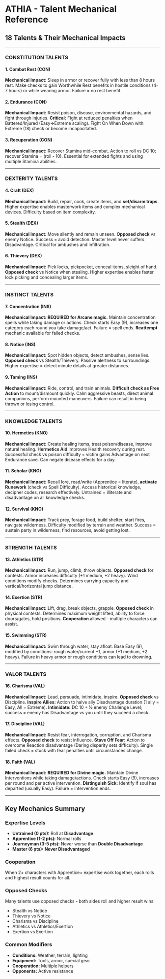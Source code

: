 # ATHIA - Talent Mechanical Reference

## 18 Talents & Their Mechanical Impacts

---

### CONSTITUTION TALENTS

#### 1. **Combat Rest** (CON)
**Mechanical Impact:** Sleep in armor or recover fully with less than 8 hours rest. Make checks to gain Worthwhile Rest benefits in hostile conditions (4-7 hours) or while wearing armor. Failure = no rest benefit.

#### 2. **Endurance** (CON)
**Mechanical Impact:** Resist poison, disease, environmental hazards, and fight through injuries. **Critical:** Fight at reduced penalties when Battered/Injured (Easy→Extreme scaling). Fight On When Down with Extreme (18) check or become incapacitated.

#### 3. **Recuperation** (CON)
**Mechanical Impact:** Recover Stamina mid-combat. Action to roll vs DC 10; recover Stamina = (roll - 10). Essential for extended fights and using multiple Stamina abilities.

---

### DEXTERITY TALENTS

#### 4. **Craft** (DEX)
**Mechanical Impact:** Build, repair, cook, create items, and **set/disarm traps**. Higher expertise enables masterwork items and complex mechanical devices. Difficulty based on item complexity.

#### 5. **Stealth** (DEX)
**Mechanical Impact:** Move silently and remain unseen. **Opposed check** vs enemy Notice. Success = avoid detection. Master level never suffers Disadvantage. Critical for ambushes and infiltration.

#### 6. **Thievery** (DEX)
**Mechanical Impact:** Pick locks, pickpocket, conceal items, sleight of hand. **Opposed check** vs Notice when stealing. Higher expertise enables faster lock picking and concealing larger items.

---

### INSTINCT TALENTS

#### 7. **Concentration** (INS)
**Mechanical Impact:** **REQUIRED for Arcane magic.** Maintain concentration spells while taking damage or actions. Check starts Easy (9), increases one category each round you take damage/act. Failure = spell ends. **Reattempt** mechanic available for failed checks.

#### 8. **Notice** (INS)
**Mechanical Impact:** Spot hidden objects, detect ambushes, sense lies. **Opposed check** vs Stealth/Thievery. Passive alertness to surroundings. Higher expertise = detect minute details at greater distances.

#### 9. **Taming** (INS)
**Mechanical Impact:** Ride, control, and train animals. **Difficult check as Free Action** to mount/dismount quickly. Calm aggressive beasts, direct animal companions, perform mounted maneuvers. Failure can result in being thrown or losing control.

---

### KNOWLEDGE TALENTS

#### 10. **Hermetics** (KNO)
**Mechanical Impact:** Create healing items, treat poison/disease, improve natural healing. **Hermetics Aid** improves Health recovery during rest. Successful check vs poison difficulty = victim gains Advantage on next Endurance save. Can negate disease effects for a day.

#### 11. **Scholar** (KNO)
**Mechanical Impact:** Recall lore, read/write (Apprentice = literate), **activate Runework** (check vs Spell Difficulty). Access historical knowledge, decipher codes, research effectively. Untrained = illiterate and disadvantage on all knowledge checks.

#### 12. **Survival** (KNO)
**Mechanical Impact:** Track prey, forage food, build shelter, start fires, navigate wilderness. Difficulty modified by terrain and weather. Success = sustain party in wilderness, find resources, avoid getting lost.

---

### STRENGTH TALENTS

#### 13. **Athletics** (STR)
**Mechanical Impact:** Run, jump, climb, throw objects. **Opposed check** for contests. Armor increases difficulty (+1 medium, +2 heavy). Wind conditions modify checks. Determines carrying capacity and vertical/horizontal jump distance.

#### 14. **Exertion** (STR)
**Mechanical Impact:** Lift, drag, break objects, grapple. **Opposed check** in physical contests. Determines maximum weight lifted, ability to force doors/gates, hold positions. **Cooperation** allowed - multiple characters can assist.

#### 15. **Swimming** (STR)
**Mechanical Impact:** Swim through water, stay afloat. Base Easy (9), modified by conditions: rough water/current +1, armor (+1 medium, +2 heavy). Failure in heavy armor or rough conditions can lead to drowning.

---

### VALOR TALENTS

#### 16. **Charisma** (VAL)
**Mechanical Impact:** Lead, persuade, intimidate, inspire. **Opposed check** vs Discipline. **Inspire Allies:** Action to halve ally Disadvantage duration (1 ally = Easy, All = Extreme). **Intimidate:** DC 10 + ½ enemy Challenge Level; success = enemy has Disadvantage vs you until they succeed a check.

#### 17. **Discipline** (VAL)
**Mechanical Impact:** Resist fear, interrogation, corruption, and Charisma effects. **Opposed check** to resist influence. **Stave Off Fear:** Action to overcome Reaction disadvantage (Daring disparity sets difficulty). Single failed check = stuck with fear penalties until circumstances change.

#### 18. **Faith** (VAL)
**Mechanical Impact:** **REQUIRED for Divine magic.** Maintain Divine Interventions while taking damage/actions. Check starts Easy (9), increases per round and per active intervention. **Distinguish Sick:** Identify if soul has departed (usually Easy). Failure = intervention ends.

---

## Key Mechanics Summary

### Expertise Levels
- **Untrained (0 pts):** Roll at **Disadvantage**
- **Apprentice (1-2 pts):** Normal rolls
- **Journeyman (3-5 pts):** Never worse than **Double Disadvantage**
- **Master (6 pts):** **Never Disadvantaged**

### Cooperation
When 2+ characters with Apprentice+ expertise work together, each rolls and highest result counts for all.

### Opposed Checks
Many talents use opposed checks - both sides roll and higher result wins:
- Stealth vs Notice
- Thievery vs Notice
- Charisma vs Discipline
- Athletics vs Athletics/Exertion
- Exertion vs Exertion

### Common Modifiers
- **Conditions:** Weather, terrain, lighting
- **Equipment:** Tools, armor, special gear
- **Cooperation:** Multiple helpers
- **Opponents:** Active resistance
